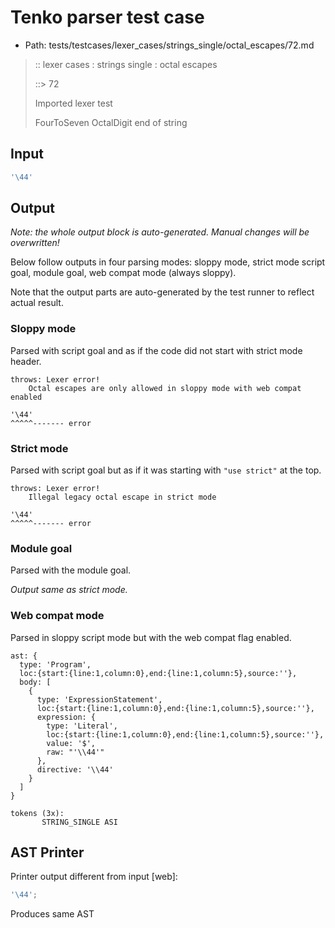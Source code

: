 # Tenko parser test case

- Path: tests/testcases/lexer_cases/strings_single/octal_escapes/72.md

> :: lexer cases : strings single : octal escapes
>
> ::> 72
>
> Imported lexer test
>
> FourToSeven OctalDigit end of string

## Input

`````js
'\44'
`````

## Output

_Note: the whole output block is auto-generated. Manual changes will be overwritten!_

Below follow outputs in four parsing modes: sloppy mode, strict mode script goal, module goal, web compat mode (always sloppy).

Note that the output parts are auto-generated by the test runner to reflect actual result.

### Sloppy mode

Parsed with script goal and as if the code did not start with strict mode header.

`````
throws: Lexer error!
    Octal escapes are only allowed in sloppy mode with web compat enabled

'\44'
^^^^^------- error
`````

### Strict mode

Parsed with script goal but as if it was starting with `"use strict"` at the top.

`````
throws: Lexer error!
    Illegal legacy octal escape in strict mode

'\44'
^^^^^------- error
`````


### Module goal

Parsed with the module goal.

_Output same as strict mode._

### Web compat mode

Parsed in sloppy script mode but with the web compat flag enabled.

`````
ast: {
  type: 'Program',
  loc:{start:{line:1,column:0},end:{line:1,column:5},source:''},
  body: [
    {
      type: 'ExpressionStatement',
      loc:{start:{line:1,column:0},end:{line:1,column:5},source:''},
      expression: {
        type: 'Literal',
        loc:{start:{line:1,column:0},end:{line:1,column:5},source:''},
        value: '$',
        raw: "'\\44'"
      },
      directive: '\\44'
    }
  ]
}

tokens (3x):
       STRING_SINGLE ASI
`````


## AST Printer

Printer output different from input [web]:

````js
'\44';
````

Produces same AST
